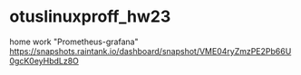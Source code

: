 # otuslinuxproff_hw23
home work "Prometheus-grafana" 
https://snapshots.raintank.io/dashboard/snapshot/VME04ryZmzPE2Pb66U0gcK0eyHbdLz8O
